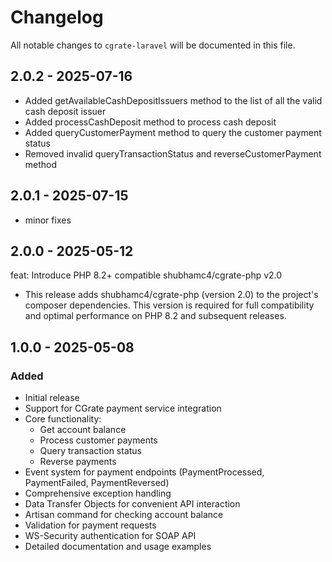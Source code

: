 # Changelog

All notable changes to `cgrate-laravel` will be documented in this file.

## 2.0.2 - 2025-07-16

- Added getAvailableCashDepositIssuers method to the list of all the valid cash deposit issuer
- Added processCashDeposit method to process cash deposit
- Added queryCustomerPayment method to query the customer payment status
- Removed invalid queryTransactionStatus and reverseCustomerPayment method

## 2.0.1 - 2025-07-15

- minor fixes

## 2.0.0 - 2025-05-12

feat: Introduce PHP 8.2+ compatible shubhamc4/cgrate-php v2.0

- This release adds shubhamc4/cgrate-php (version 2.0) to the project's composer dependencies. This version is required for full compatibility and optimal performance on PHP 8.2 and subsequent releases.

## 1.0.0 - 2025-05-08

### Added

- Initial release
- Support for CGrate payment service integration
- Core functionality:
  - Get account balance
  - Process customer payments
  - Query transaction status
  - Reverse payments
- Event system for payment endpoints (PaymentProcessed, PaymentFailed, PaymentReversed)
- Comprehensive exception handling
- Data Transfer Objects for convenient API interaction
- Artisan command for checking account balance
- Validation for payment requests
- WS-Security authentication for SOAP API
- Detailed documentation and usage examples
